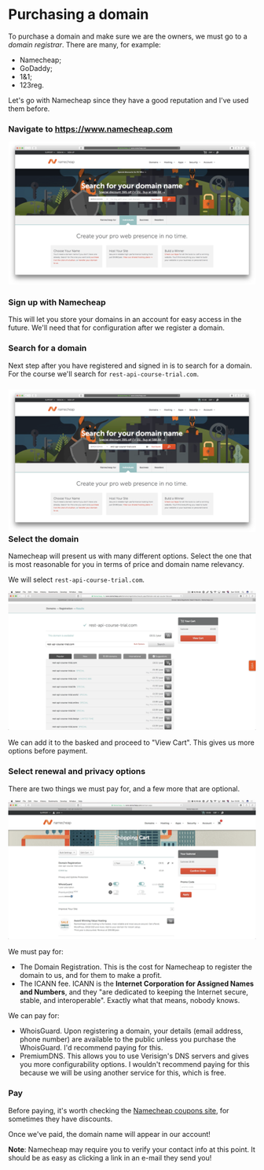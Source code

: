 # Purchasing a domain

To purchase a domain and make sure we are the owners, we must go to a _domain registrar_. There are many, for example:

* Namecheap;
* GoDaddy;
* 1&1;
* 123reg.

Let's go with Namecheap since they have a good reputation and I've used them before.

### Navigate to https://www.namecheap.com

![](/assets/namecheap.png)

### Sign up with Namecheap

This will let you store your domains in an account for easy access in the future. We'll need that for configuration after we register a domain.

### Search for a domain

Next step after you have registered and signed in is to search for a domain. For the course we'll search for `rest-api-course-trial.com`.

### ![](/assets/rest-api-course-trial-photo.png)Select the domain

Namecheap will present us with many different options. Select the one that is most reasonable for you in terms of price and domain name relevancy.

We will select `rest-api-course-trial.com`.

![](/assets/selecting-rest-api-course-trial.png)

We can add it to the basked and proceed to "View Cart". This gives us more options before payment.

### Select renewal and privacy options

There are two things we must pay for, and a few more that are optional.

![](/assets/renewal-privacy-options-namecheap.png)

We must pay for:

* The Domain Registration. This is the cost for Namecheap to register the domain to us, and for them to make a profit.
* The ICANN fee. ICANN is the **Internet Corporation for Assigned Names and Numbers**, and they "are dedicated to keeping the Internet secure, stable, and interoperable". Exactly what that means, nobody knows.

We can pay for:

* WhoisGuard. Upon registering a domain, your details \(email address, phone number\) are available to the public unless you purchase the WhoisGuard. I'd recommend paying for this.
* PremiumDNS. This allows you to use Verisign's DNS servers and gives you more configurability options. I wouldn't recommend paying for this because we will be using another service for this, which is free.

### Pay

Before paying, it's worth checking the [Namecheap coupons site](https://www.namecheap.com/promos/coupons.aspx), for sometimes they have discounts.

Once we've paid, the domain name will appear in our account!

**Note**: Namecheap may require you to verify your contact info at this point. It should be as easy as clicking a link in an e-mail they send you!



